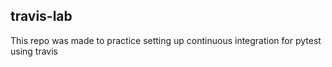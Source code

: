 ## travis-lab
This repo was made to practice setting up continuous integration for pytest using travis
